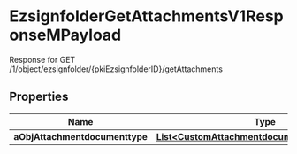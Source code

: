 

# EzsignfolderGetAttachmentsV1ResponseMPayload

Response for GET /1/object/ezsignfolder/{pkiEzsignfolderID}/getAttachments

## Properties

| Name | Type | Description | Notes |
|------------ | ------------- | ------------- | -------------|
|**aObjAttachmentdocumenttype** | [**List&lt;CustomAttachmentdocumenttypeResponse&gt;**](CustomAttachmentdocumenttypeResponse.md) |  |  |



